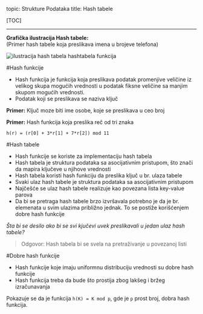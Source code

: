 topic: Strukture Podataka
title: Hash tabele

[TOC]

---

**Grafička ilustracija Hash tabele:**  
(Primer hash tabele koja preslikava imena u brojeve telefona)

![ilustracija hash tabela hashtabela funkcija](/static/strukture_podataka/Hash_table_3_1_1_0_1_0_0_SP.svg)

#Hash funkcije

* Hash funkcija je funkcija koja preslikava podatak promenjive veličine iz velikog skupa mogućih vrednosti u podatak fiksne veličine sa manjim skupom mogućih vrednosti.
* Podatak koji se preslikava se naziva ključ

**Primer:** Ključ moze biti ime osobe, koje se preslikava u ceo broj

**Primer:** Hash funkcija koja preslika reč od tri znaka

	h(r) = (r[0] + 3*r[1] + 7*r[2]) mod 11

#Hash tabele

* Hash funkcije se koriste za implementaciju hash tabela
* Hash tabela je struktura podataka sa asocijativnim pristupom, što znači da mapira ključeve u njihove vrednosti
* Hash tabela koristi hash funkciju da preslika ključ u br. ulaza tabele
* Svaki ulaz hash tabele je struktura podataka sa asocijativnim pristupom
* Najčešće se ulaz hash tabele realizuje kao povezana lista key-value parova
* Da bi se pretraga hash tabele brzo izvršavala potrebno je da je br. elemenata u svim ulazima približno jednak. To se postiže korišćenjem dobre hash funkcije

*Šta bi se desilo ako bi se svi kjučevi uvek preslikavali u jedan ulaz hash tabele?*

>Odgovor: Hash tabela bi se svela na pretraživanje u povezanoj listi

#Dobre hash funkcije

* Hash funkcije koje imaju uniformnu distribuciju vrednosti su dobre hash funkcije
* Hash funkcija treba da bude što prostija zbog lakšeg i bržeg izračunavanja

Pokazuje se da je funkcija `h(K) = K mod p`, gde je `p` prost broj, dobra hash funkcija.